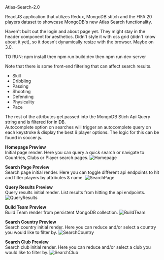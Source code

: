 Atlas-Search-2.0

ReactJS application that utilizes Redux, MongoDB stitch and the FIFA 20 players dataset to showcase MongoDB's new Atlas Search functionality.

Haven't built out the login and about page yet. They might stay in the header component for aesthetics.
Didn't style it with css grid (didn't know about it yet), so it doesn't dynamically resize with the browser. Maybe on 3.0.

TO RUN: npm install then npm run build:dev then npm run dev-server


Note that there is some front-end filtering that can affect search results.
* Skill
* Dribbling
* Passing
* Shooting
* Defending
* Physicality
* Pace

The rest of the attributes get passed into the MongoDB Stich Api Query string and is filtered for in DB. <br />
Autocomplete option on searches will trigger an autocomplete query on each keystroke & display the best 6 player options. The logic for this can be found in soccer.js.

**Homepage Preview** <br />
Initial page render. Here you can query a quick search or navigate to Countries, Clubs or Player search pages.
![Homepage](/github-images/landing.png)

**Search Page Preview** <br />
Search page initial render. Here you can toggle different api endpoints to hit and filter players by attributes & name.
![SearchPage](/github-images/searchplayer.png)

**Query Results Preview** <br />
Query results initial render. List results from hitting the api endpoints.
![QueryResults](/github-images/queryresults.png)

**Build Team Preview** <br />
Build Team render from persistent MongoDB collection. 
![BuildTeam](/github-images/buildteam.png)

**Search Country Preview** <br />
Search country initial render. Here you can reduce and/or select a country you would like to filter by.
![SearchCountry](/github-images/country.png)

**Search Club Preview** <br />
Search club initial render. Here you can reduce and/or select a club you would like to filter by.
![SearchClub](/github-images/club.png)
